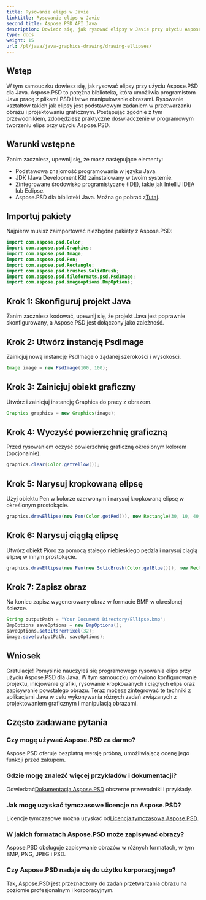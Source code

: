 ```yaml
---
title: Rysowanie elips w Javie
linktitle: Rysowanie elips w Javie
second_title: Aspose.PSD API Java
description: Dowiedz się, jak rysować elipsy w Javie przy użyciu Aspose.PSD w celu precyzyjnego projektowania grafiki i manipulacji obrazami. Opanuj samouczki krok po kroku.
type: docs
weight: 15
url: /pl/java/java-graphics-drawing/drawing-ellipses/
---
```

## Wstęp
W tym samouczku dowiesz się, jak rysować elipsy przy użyciu Aspose.PSD dla Java. Aspose.PSD to potężna biblioteka, która umożliwia programistom Java pracę z plikami PSD i łatwe manipulowanie obrazami. Rysowanie kształtów takich jak elipsy jest podstawowym zadaniem w przetwarzaniu obrazu i projektowaniu graficznym. Postępując zgodnie z tym przewodnikiem, zdobędziesz praktyczne doświadczenie w programowym tworzeniu elips przy użyciu Aspose.PSD.
## Warunki wstępne
Zanim zaczniesz, upewnij się, że masz następujące elementy:
- Podstawowa znajomość programowania w języku Java.
- JDK (Java Development Kit) zainstalowany w twoim systemie.
- Zintegrowane środowisko programistyczne (IDE), takie jak IntelliJ IDEA lub Eclipse.
-  Aspose.PSD dla biblioteki Java. Można go pobrać z[Tutaj](https://releases.aspose.com/psd/java/).
## Importuj pakiety
Najpierw musisz zaimportować niezbędne pakiety z Aspose.PSD:
```java
import com.aspose.psd.Color;
import com.aspose.psd.Graphics;
import com.aspose.psd.Image;
import com.aspose.psd.Pen;
import com.aspose.psd.Rectangle;
import com.aspose.psd.brushes.SolidBrush;
import com.aspose.psd.fileformats.psd.PsdImage;
import com.aspose.psd.imageoptions.BmpOptions;
```
## Krok 1: Skonfiguruj projekt Java
Zanim zaczniesz kodować, upewnij się, że projekt Java jest poprawnie skonfigurowany, a Aspose.PSD jest dołączony jako zależność.
## Krok 2: Utwórz instancję PsdImage
Zainicjuj nową instancję PsdImage o żądanej szerokości i wysokości.
```java
Image image = new PsdImage(100, 100);
```
## Krok 3: Zainicjuj obiekt graficzny
Utwórz i zainicjuj instancję Graphics do pracy z obrazem.
```java
Graphics graphics = new Graphics(image);
```
## Krok 4: Wyczyść powierzchnię graficzną
Przed rysowaniem oczyść powierzchnię graficzną określonym kolorem (opcjonalnie).
```java
graphics.clear(Color.getYellow());
```
## Krok 5: Narysuj kropkowaną elipsę
Użyj obiektu Pen w kolorze czerwonym i narysuj kropkowaną elipsę w określonym prostokącie.
```java
graphics.drawEllipse(new Pen(Color.getRed()), new Rectangle(30, 10, 40, 80));
```
## Krok 6: Narysuj ciągłą elipsę
Utwórz obiekt Pióro za pomocą stałego niebieskiego pędzla i narysuj ciągłą elipsę w innym prostokącie.
```java
graphics.drawEllipse(new Pen(new SolidBrush(Color.getBlue())), new Rectangle(10, 30, 80, 40));
```
## Krok 7: Zapisz obraz
Na koniec zapisz wygenerowany obraz w formacie BMP w określonej ścieżce.
```java
String outputPath = "Your Document Directory/Ellipse.bmp";
BmpOptions saveOptions = new BmpOptions();
saveOptions.setBitsPerPixel(32);
image.save(outputPath, saveOptions);
```

## Wniosek
Gratulacje! Pomyślnie nauczyłeś się programowego rysowania elips przy użyciu Aspose.PSD dla Java. W tym samouczku omówiono konfigurowanie projektu, inicjowanie grafiki, rysowanie kropkowanych i ciągłych elips oraz zapisywanie powstałego obrazu. Teraz możesz zintegrować te techniki z aplikacjami Java w celu wykonywania różnych zadań związanych z projektowaniem graficznym i manipulacją obrazami.
## Często zadawane pytania
### Czy mogę używać Aspose.PSD za darmo?
Aspose.PSD oferuje bezpłatną wersję próbną, umożliwiającą ocenę jego funkcji przed zakupem.
### Gdzie mogę znaleźć więcej przykładów i dokumentacji?
 Odwiedzać[Dokumentacja Aspose.PSD](https://reference.aspose.com/psd/java/) obszerne przewodniki i przykłady.
### Jak mogę uzyskać tymczasowe licencje na Aspose.PSD?
 Licencje tymczasowe można uzyskać od[Licencja tymczasowa Aspose.PSD](https://purchase.aspose.com/temporary-license/).
### W jakich formatach Aspose.PSD może zapisywać obrazy?
Aspose.PSD obsługuje zapisywanie obrazów w różnych formatach, w tym BMP, PNG, JPEG i PSD.
### Czy Aspose.PSD nadaje się do użytku korporacyjnego?
Tak, Aspose.PSD jest przeznaczony do zadań przetwarzania obrazu na poziomie profesjonalnym i korporacyjnym.